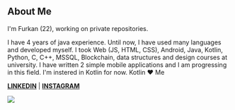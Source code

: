 ## About Me

I'm Furkan (22), working on private repositories.

I have 4 years of java experience. Until now, I have used many languages and developed myself. I took Web (JS, HTML, CSS), Android, Java, Kotlin, Python, C, C++, MSSQL, Blockchain, data structures and design courses at university. I have written 2 simple mobile applications and I am progressing in this field.
I'm instered in Kotlin for now. Kotlin ❤️ Me

**[LINKEDIN](https://www.linkedin.com/in/furkanbalci0/)** | **[INSTAGRAM](https://www.instagram.com/furkanbalci0/)**


![](https://komarev.com/ghpvc/?username=furkanbalci0)
